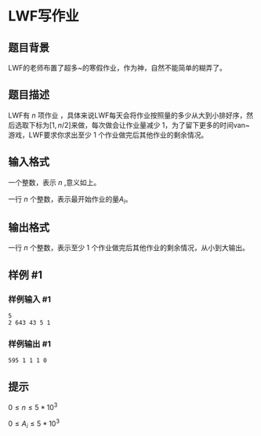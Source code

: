 # LWF写作业

## 题目背景

LWF的老师布置了超多~的寒假作业，作为神，自然不能简单的糊弄了。

## 题目描述

LWF有 $n$ 项作业 ，具体来说LWF每天会将作业按照量的多少从大到小排好序，然后选取下标为$[1,n/2]$来做，每次做会让作业量减少 $1$，为了留下更多的时间van~游戏，LWF要求你求出至少 $1$ 个作业做完后其他作业的剩余情况。

## 输入格式

一个整数，表示 $n$ ,意义如上。

一行 $n$ 个整数，表示最开始作业的量$A_i$。

## 输出格式

一行 $n$ 个整数，表示至少 $1$ 个作业做完后其他作业的剩余情况，从小到大输出。

## 样例 #1

### 样例输入 #1

```
5
2 643 43 5 1
```

### 样例输出 #1

```
595 1 1 1 0
```

## 提示

$0 \leq n \leq 5*10^3$

$0 \leq A_i \leq 5*10^3$